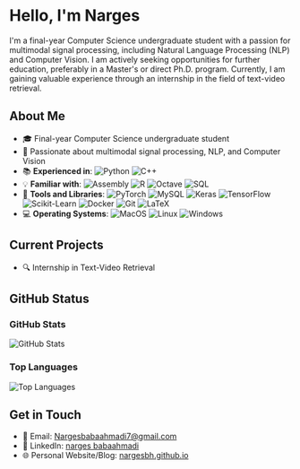 # Hello, I'm Narges

I'm a final-year Computer Science undergraduate student with a passion for multimodal signal processing, including Natural Language Processing (NLP) and Computer Vision. I am actively seeking opportunities for further education, preferably in a Master's or direct Ph.D. program. Currently, I am gaining valuable experience through an internship in the field of text-video retrieval.

## About Me

- 🎓 Final-year Computer Science undergraduate student
- 🌟 Passionate about multimodal signal processing, NLP, and Computer Vision
- 📚 **Experienced in**: ![Python](https://img.shields.io/badge/Python-3776AB?style=flat-square&logo=python&logoColor=white) ![C++](https://img.shields.io/badge/C++-00599C?style=flat-square&logo=c%2B%2B&logoColor=white)
- 💡 **Familiar with**: ![Assembly](https://img.shields.io/badge/Assembly-6E4C13?style=flat-square) ![R](https://img.shields.io/badge/R-276DC3?style=flat-square&logo=r&logoColor=white) ![Octave](https://img.shields.io/badge/Octave-0790C0?style=flat-square) ![SQL](https://img.shields.io/badge/SQL-4479A1?style=flat-square)
- 🧰 **Tools and Libraries**: ![PyTorch](https://img.shields.io/badge/PyTorch-FF6F00?style=flat-square&logo=pytorch&logoColor=white)
 ![MySQL](https://img.shields.io/badge/MySQL-4479A1?style=flat-square&logo=mysql&logoColor=white)
![Keras](https://img.shields.io/badge/Keras-D00000?style=flat-square&logo=keras&logoColor=white)
![TensorFlow](https://img.shields.io/badge/TensorFlow-FF6F00?style=flat-square&logo=tensorflow&logoColor=white)
![Scikit-Learn](https://img.shields.io/badge/Scikit--Learn-F7931E?style=flat-square&logo=scikit-learn&logoColor=white)
![Docker](https://img.shields.io/badge/Docker-2496ED?style=flat-square&logo=docker&logoColor=white)
![Git](https://img.shields.io/badge/Git-F05032?style=flat-square&logo=git&logoColor=white)
![LaTeX](https://img.shields.io/badge/LaTeX-008080?style=flat-square&logo=latex&logoColor=white)
- 💻 **Operating Systems**:
![MacOS](https://img.shields.io/badge/MacOS-000000?style=flat-square&logo=apple&logoColor=white)
 ![Linux](https://img.shields.io/badge/Linux-FCC624?style=flat-square&logo=linux&logoColor=black)
   ![Windows](https://img.shields.io/badge/Windows-0078D6?style=flat-square&logo=windows&logoColor=white)

## Current Projects

- 🔍 Internship in Text-Video Retrieval

## GitHub Status

### GitHub Stats

![GitHub Stats](https://github-readme-stats.vercel.app/api?username=nargesbh&show_icons=true&theme=dark)

### Top Languages

![Top Languages](https://github-readme-stats.vercel.app/api/top-langs/?username=nargesbh&layout=compact&theme=dark)


## Get in Touch

- 📧 Email: [Nargesbabaahmadi7@gmail.com](mailto:Nargesbabaahmadi7@gmail.com)
- 🔗 LinkedIn: [narges babaahmadi](https://www.linkedin.com/in/narges-babaahmadi-598361214/)
- 🌐 Personal Website/Blog: [nargesbh.github.io](https://nargesbh.github.io)
